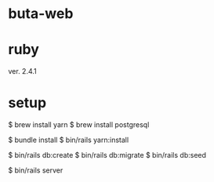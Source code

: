 # buta-web

# ruby
ver. 2.4.1

# setup
$ brew install yarn
$ brew install postgresql

$ bundle install
$ bin/rails yarn:install

$ bin/rails db:create
$ bin/rails db:migrate
$ bin/rails db:seed

$ bin/rails server
